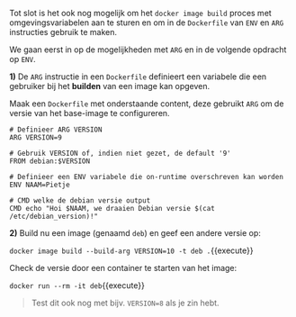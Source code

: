 Tot slot is het ook nog mogelijk om het `docker image build` proces met omgevingsvariabelen aan te sturen en om in de `Dockerfile` van `ENV` en `ARG` instructies gebruik te maken.

We gaan eerst in op de mogelijkheden met `ARG` en in de volgende opdracht op `ENV`.

**1)** De `ARG` instructie in een `Dockerfile` definieert een variabele die een gebruiker bij het **builden** van een image kan opgeven.

Maak een `Dockerfile` met onderstaande content, deze gebruikt `ARG` om de versie van het base-image te configureren. 

```
# Definieer ARG VERSION
ARG VERSION=9

# Gebruik VERSION of, indien niet gezet, de default '9'
FROM debian:$VERSION

# Definieer een ENV variabele die on-runtime overschreven kan worden
ENV NAAM=Pietje

# CMD welke de debian versie output
CMD echo "Hoi $NAAM, we draaien Debian versie $(cat /etc/debian_version)!"
```

**2)** Build nu een image (genaamd `deb`) en geef een andere versie op:

`docker image build --build-arg VERSION=10 -t deb .`{{execute}}

Check de versie door een container te starten van het image:

`docker run --rm -it deb`{{execute}}

> Test dit ook nog met bijv. `VERSION=8` als je zin hebt.
